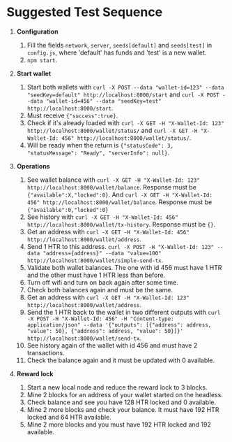 # Suggested Test Sequence

1. **Configuration**
    1. Fill the fields `network`, `server`, `seeds[default]` and `seeds[test]` in `config.js`, where 'default' has funds and 'test' is a new wallet.
    1. `npm start`.

1. **Start wallet**
    1. Start both wallets with `curl -X POST --data "wallet-id=123" --data "seedKey=default" http://localhost:8000/start` and `curl -X POST --data "wallet-id=456" --data "seedKey=test" http://localhost:8000/start`.
    1. Must receive `{"success":true}`.
    1. Check if it's already loaded with `curl -X GET -H "X-Wallet-Id: 123" http://localhost:8000/wallet/status/` and `curl -X GET -H "X-Wallet-Id: 456" http://localhost:8000/wallet/status/`.
    1. Will be ready when the return is `{"statusCode": 3, "statusMessage": "Ready", "serverInfo": null}`.

1. **Operations**
    1. See wallet balance with `curl -X GET -H "X-Wallet-Id: 123" http://localhost:8000/wallet/balance`. Response must be `{"available":X,"locked":0}`. And `curl -X GET -H "X-Wallet-Id: 456" http://localhost:8000/wallet/balance`. Response must be `{"available":0,"locked":0}`
    1. See history with `curl -X GET -H "X-Wallet-Id: 456" http://localhost:8000/wallet/tx-history`. Response must be `{}`.
    1. Get an address with `curl -X GET -H "X-Wallet-Id: 456" http://localhost:8000/wallet/address`.
    1. Send 1 HTR to this address. `curl -X POST -H "X-Wallet-Id: 123" --data "address={address}" --data "value=100" http://localhost:8000/wallet/simple-send-tx`.
    1. Validate both wallet balances. The one with id 456 must have 1 HTR and the other must have 1 HTR less than before.
    1. Turn off wifi and turn on back again after some time.
    1. Check both balances again and must be the same.
    1. Get an address with `curl -X GET -H "X-Wallet-Id: 123" http://localhost:8000/wallet/address`.
    1. Send the 1 HTR back to the wallet in two different outputs with `curl -X POST -H "X-Wallet-Id: 456" -H "Content-type: application/json" --data '{"outputs": [{"address": address, "value": 50}, {"address": address, "value": 50}]}' http://localhost:8000/wallet/send-tx`.
    1. See history again of the wallet with id 456 and must have 2 transactions.
    1. Check the balance again and it must be updated with 0 available.

1. **Reward lock**
    1. Start a new local node and reduce the reward lock to 3 blocks.
    1. Mine 2 blocks for an address of your wallet started on the headless.
    1. Check balance and see you have 128 HTR locked and 0 available.
    1. Mine 2 more blocks and check your balance. It must have 192 HTR locked and 64 HTR available.
    1. Mine 2 more blocks and you must have 192 HTR locked and 192 available.